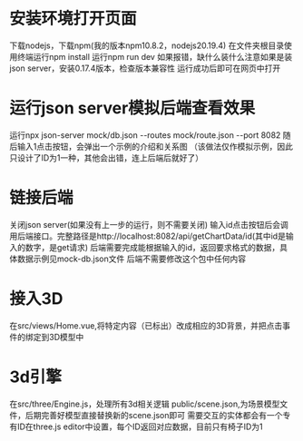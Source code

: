 # 安装环境打开页面
下载nodejs，下载npm(我的版本npm10.8.2，nodejs20.19.4)
在文件夹根目录使用终端运行npm install
运行npm run dev
如果报错，缺什么装什么注意如果是装json server，安装0.17.4版本，检查版本兼容性
运行成功后即可在网页中打开

# 运行json server模拟后端查看效果
运行npx json-server mock/db.json --routes mock/route.json --port 8082
随后输入1点击按钮，会弹出一个示例的介绍和关系图
（该做法仅作模拟示例，因此只设计了ID为1一种，其他会出错，连上后端后就好了）

# 链接后端
关闭json server(如果没有上一步的运行，则不需要关闭)
输入id点击按钮后会调用后端接口。完整路径是http://localhost:8082/api/getChartData/id(其中id是输入的数字，是get请求)
后端需要完成能根据输入的id，返回要求格式的数据，具体数据示例见mock-db.json文件
后端不需要修改这个包中任何内容

# 接入3D
在src/views/Home.vue,将特定内容（已标出）改成相应的3D背景，并把点击事件的绑定到3D模型中

# 3d引擎
在src/three/Engine.js，处理所有3d相关逻辑
public/scene.json,为场景模型文件，后期完善好模型直接替换新的scene.json即可
需要交互的实体都会有一个专有ID在three.js editor中设置，每个ID返回对应数据，目前只有椅子ID为1